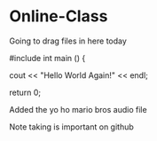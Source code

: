 # Online-Class
Going to drag files in here today

#include <iostream>
int main () {

cout << "Hello World Again!" << endl;

return 0;

Added the yo ho mario bros audio file

Note taking is important on github
